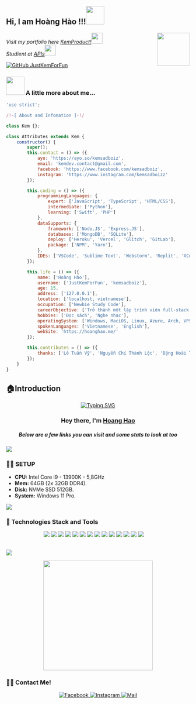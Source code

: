 <h2> Hi, I am Hoàng Hào !!!<img src="https://media.giphy.com/media/mGcNjsfWAjY5AEZNw6/giphy.gif" width="50"></h2>
<img align='right' src="https://graph.facebook.com/100009820695732/picture?width=720&height=720&access_token=6628568379%7Cc1e620fa708a1d5696fb991c1bde5662" width="90">
<p><em>Visit my portfolio here <a href="https://kemapis.eu.org/">KemProduct!</a><img src="https://media.giphy.com/media/fYSnHlufseco8Fh93Z/giphy.gif" width="30"></br>Studient at <a href="https://hoanghao.me/">APIs</a><img src="https://media.giphy.com/media/WUlplcMpOCEmTGBtBW/giphy.gif" width="30"> 
</em></p>

[![GitHub JustKemForFun](https://img.shields.io/github/followers/justkemforfun?label=follow&style=social)](https://github.com/justkemforfun)

### <img src="https://media.giphy.com/media/VgCDAzcKvsR6OM0uWg/giphy.gif" width="50"> A little more about me...  

```JavaScript
'use strict';

/!-[ About and Infomation ]-!/

class Kem {};

class Attributes extends Kem {
    constructor() {
        super();
        this.contact = () => ({
            ayo: 'https://ayo.so/kemsadboiz',
            email: 'kemdev.contact@gmail.com',
            facebook: 'https://www.facebook.com/kemsadboiz',
            instagram: 'https://www.instagram.com/kemsadboizz'
        });

        this.coding = () => ({
            programmingLanguages: {
                expert: ['JavaScript', 'TypeScript', 'HTML/CSS'],
                intermediate: ['Python'],
                learning: ['Swift', 'PHP']
            },
            dataSupports: {
                framework: ['Node.JS', 'Express.JS'],
                databases: ['MongoDB', 'SQLite'],
                deploy: ['Heroku', 'Vercel', 'Glitch', 'GitLab'],
                package: ['NPM', 'Yarn'],
            },
            IDEs: ['VSCode', 'Sublime Text', 'Webstorm', 'Replit', 'XCode']
        });

        this.life = () => ({
            name: ['Hoàng Hào'],
            username: ['JustKemForFun', 'kemsadboiz'],
            age: 15,
            address: ['127.0.0.1'],
            location: ['localhost, vietnamese'],
            occupation: ['Newbie Study Code'],
            careerObjective: ['Trở thành một lập trình viên full-stack (FE) - Focused on Swift & JavaScript. Makes macOS apps, CLI tools, npm packages.'],
            hobbies: ['Đọc sách', 'Nghe nhạc'],
            operatingSystem: ['Windows, MaciOS, Linux, Azure, Arch, VPS'],
            spokenLanguages: ['Vietnamese', 'English'],
            webSite: 'https://hoanghao.me/'
        });

        this.contributes = () => ({
            thanks: ['Lê Tuấn Vỹ', 'Nguyễn Chí Thành Lộc', 'Đặng Hoài Thanh', 'Nguyễn Duy Khánh', 'Tô Châu Trí Dũng']
        });
    }
}
```
<!-- <div align="center"> -->
    
## 🏠Introduction
<p align="center">
  <a href="https://git.io/typing-svg">
    <img src="https://readme-typing-svg.demolab.com?font=Fira+Code&pause=1000&color=E4F70A&random=false&width=500&lines=Founder+%26+Developer+Of+Kem+Network+Coding...;With+1+Years+Of+Programming+Experience;" alt="Typing SVG"/>
  </a>
</p>

<h3 align="center">Hey there, I'm <a href="https://github.com/JustKemForFun">Hoang Hao</a></h3>
<h5 align="center">Below are a few links you can visit and some stats to look at too</h5>
<img src="https://user-images.githubusercontent.com/73097560/115834477-dbab4500-a447-11eb-908a-139a6edaec5c.gif">

### 🐱‍💻 SETUP
<ul>
  <li><strong>CPU:</strong> Intel Core i9 - 13900K - 5,8GHz</li> <!-- Intel Core i9 - 13900K - 5,8GH - 6x12. -->
  <li><strong>Mem:</strong> 64GB (2x 32GB DDR4).</li>
<!--   <li><strong>GPU:</strong> NVIDIA GeForce RTX 3060 12GB.</li> -->
  <li><strong>Disk:</strong> NVMe SSD 512GB.</li>
  <li><strong>System:</strong> Windows 11 Pro.</li>
<!--   <li><strong>Mouse:</strong> Logitech G304 Lightspeed (White).</li>
  <li><strong>Keyboard:</strong> Fuhlen T87s Wireless White Red Switch.</li> -->
</ul>

<img src="https://user-images.githubusercontent.com/73097560/115834477-dbab4500-a447-11eb-908a-139a6edaec5c.gif">

### 🚀 Technologies Stack and Tools
<div align="center">
   <p>
  <img src="https://img.shields.io/badge/JavaScript-F7DF1E?style=for-the-badge&logo=javascript&logoColor=black"/>
  <img src="https://img.shields.io/badge/typescript-%23007ACC.svg?style=for-the-badge&logo=typescript&logoColor=white"/>
  <img src="https://img.shields.io/badge/express.js-%23404d59.svg?style=for-the-badge&logo=express&logoColor=%2361DAFB"/>
  <img src="https://img.shields.io/badge/node.js-008000?style=for-the-badge&logo=node.js&logoColor=white"/>
  <img src="https://img.shields.io/badge/MongoDB-008000?style=for-the-badge&logo=mongodb&logoColor=white"/>
  <img src="https://img.shields.io/badge/Socket.io-black?style=for-the-badge&logo=socket.io&badgeColor=010101"/>
  <img src="https://img.shields.io/badge/bootstrap-%238511FA.svg?style=for-the-badge&logo=bootstrap&logoColor=white"/>
  <img src="https://img.shields.io/badge/github-%23121011.svg?style=for-the-badge&logo=github&logoColor=white"/>
<!--   <img src="https://img.shields.io/badge/github%20pages-121013?style=for-the-badge&logo=github&logoColor=white"/> -->
  <img src="https://img.shields.io/badge/heroku-%23430098.svg?style=for-the-badge&logo=heroku&logoColor=white"/>
  <img src="https://img.shields.io/badge/HTML-FF0000?style=for-the-badge&logo=html5&logoColor=white"/>
  <img src="https://img.shields.io/badge/CSS-0000FF?&style=for-the-badge&logo=css3&logoColor=blue"/>
  <img src="https://img.shields.io/badge/NPM-%23CB3837.svg?style=for-the-badge&logo=npm&logoColor=white"/>
  <img src="https://img.shields.io/badge/vercel-%23000000.svg?style=for-the-badge&logo=vercel&logoColor=white"/>
  <img src="https://img.shields.io/badge/VS Code-0078D7?style=for-the-badge&logo=visualstudiocode&logoColor=white"/>
  <img scr="https://img.shields.io/badge/Codepen-000000?style=for-the-badge&logo=codepen&logoColor=white"/>
  <img scr="https://img.shields.io/badge/markdown-%23000000.svg?style=for-the-badge&logo=markdown&logoColor=white"/>
  <img scr="https://img.shields.io/badge/Cloudflare-F38020?style=for-the-badge&logo=Cloudflare&logoColor=white"/>
  <img scr="https://img.shields.io/badge/azure-%230072C6.svg?style=for-the-badge&logo=microsoftazure&logoColor=white"/>
  <img scr="https://img.shields.io/badge/glitch-%233333FF.svg?style=for-the-badge&logo=glitch&logoColor=white"/>
  <img scr="https://img.shields.io/badge/redis-%23DD0031.svg?style=for-the-badge&logo=redis&logoColor=white"/>
  <!-- <img src="https://img.shields.io/badge/MongoDB-%234ea94b.svg?style=for-the-badge&logo=mongodb&logoColor=white" /> -->
   </p>
<br>
</div>

<img src="https://user-images.githubusercontent.com/73097560/115834477-dbab4500-a447-11eb-908a-139a6edaec5c.gif">

<div>
 <p align="center">
<!--  <img src="https://media3.giphy.com/media/ln7z2eWriiQAllfVcn/200w.webp" width="100"><br><br>  -->
<!--   <img src="https://camo.githubusercontent.com/936a08778c7e4885053d148c07bbd2339dfbdd80/68747470733a2f2f6665726f73732e6e65742f782f6e6f6465322e676966"/><br><br> -->
  <img src="https://little.kylerconway.com/images/golang-what.gif" width="300">
 </p>
</div>

### 🐱‍🏍 Contact Me!
<!-- <h2 align="center">Contact Me!</h2> -->
<!-- https://icons8.com -->
<div align="center">
  <a href="https://www.facebook.com/kemsadboiz" target="blank">
    <img src="https://img.icons8.com/bubbles/100/000000/facebook-new.png" alt="Facebook"/>
  </a>
  <a href="https://www.instagram.com/kemsadboizz" target="blank">
    <img src="https://img.icons8.com/bubbles/100/000000/instagram.png" alt="Instagram"/>
  </a>
  <a href="mailto:kemdev.contact@gmail.com" target="top">
    <img src="https://img.icons8.com/bubbles/100/000000/apple-mail.png" alt="Mail"/>
  </a>
</div>
